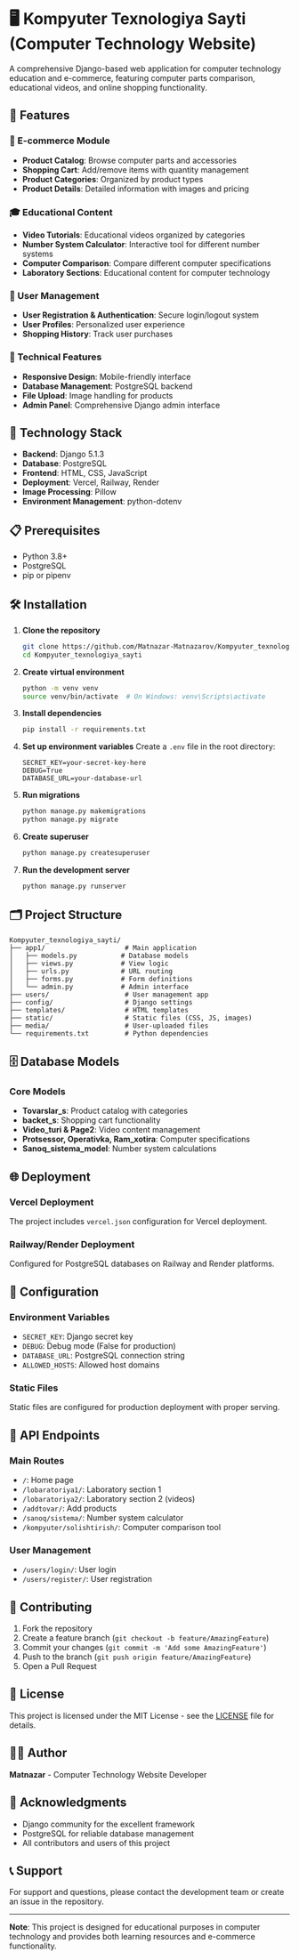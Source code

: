 # 🖥️ Kompyuter Texnologiya Sayti (Computer Technology Website)

A comprehensive Django-based web application for computer technology education and e-commerce, featuring computer parts comparison, educational videos, and online shopping functionality.

## 🌟 Features

### 🛒 E-commerce Module
- **Product Catalog**: Browse computer parts and accessories
- **Shopping Cart**: Add/remove items with quantity management
- **Product Categories**: Organized by product types
- **Product Details**: Detailed information with images and pricing

### 🎓 Educational Content
- **Video Tutorials**: Educational videos organized by categories
- **Number System Calculator**: Interactive tool for different number systems
- **Computer Comparison**: Compare different computer specifications
- **Laboratory Sections**: Educational content for computer technology

### 👤 User Management
- **User Registration & Authentication**: Secure login/logout system
- **User Profiles**: Personalized user experience
- **Shopping History**: Track user purchases

### 🔧 Technical Features
- **Responsive Design**: Mobile-friendly interface
- **Database Management**: PostgreSQL backend
- **File Upload**: Image handling for products
- **Admin Panel**: Comprehensive Django admin interface

## 🚀 Technology Stack

- **Backend**: Django 5.1.3
- **Database**: PostgreSQL
- **Frontend**: HTML, CSS, JavaScript
- **Deployment**: Vercel, Railway, Render
- **Image Processing**: Pillow
- **Environment Management**: python-dotenv

## 📋 Prerequisites

- Python 3.8+
- PostgreSQL
- pip or pipenv

## 🛠️ Installation

1. **Clone the repository**
   ```bash
   git clone https://github.com/Matnazar-Matnazarov/Kompyuter_texnologiya_sayti.git
   cd Kompyuter_texnologiya_sayti
   ```

2. **Create virtual environment**
   ```bash
   python -m venv venv
   source venv/bin/activate  # On Windows: venv\Scripts\activate
   ```

3. **Install dependencies**
   ```bash
   pip install -r requirements.txt
   ```

4. **Set up environment variables**
   Create a `.env` file in the root directory:
   ```env
   SECRET_KEY=your-secret-key-here
   DEBUG=True
   DATABASE_URL=your-database-url
   ```

5. **Run migrations**
   ```bash
   python manage.py makemigrations
   python manage.py migrate
   ```

6. **Create superuser**
   ```bash
   python manage.py createsuperuser
   ```

7. **Run the development server**
   ```bash
   python manage.py runserver
   ```

## 🗂️ Project Structure

```
Kompyuter_texnologiya_sayti/
├── app1/                    # Main application
│   ├── models.py           # Database models
│   ├── views.py            # View logic
│   ├── urls.py             # URL routing
│   ├── forms.py            # Form definitions
│   └── admin.py            # Admin interface
├── users/                   # User management app
├── config/                  # Django settings
├── templates/               # HTML templates
├── static/                  # Static files (CSS, JS, images)
├── media/                   # User-uploaded files
└── requirements.txt         # Python dependencies
```

## 🗄️ Database Models

### Core Models
- **Tovarslar_s**: Product catalog with categories
- **backet_s**: Shopping cart functionality
- **Video_turi & Page2**: Video content management
- **Protsessor, Operativka, Ram_xotira**: Computer specifications
- **Sanoq_sistema_model**: Number system calculations

## 🌐 Deployment

### Vercel Deployment
The project includes `vercel.json` configuration for Vercel deployment.

### Railway/Render Deployment
Configured for PostgreSQL databases on Railway and Render platforms.

## 🔧 Configuration

### Environment Variables
- `SECRET_KEY`: Django secret key
- `DEBUG`: Debug mode (False for production)
- `DATABASE_URL`: PostgreSQL connection string
- `ALLOWED_HOSTS`: Allowed host domains

### Static Files
Static files are configured for production deployment with proper serving.

## 📱 API Endpoints

### Main Routes
- `/`: Home page
- `/lobaratoriya1/`: Laboratory section 1
- `/lobaratoriya2/`: Laboratory section 2 (videos)
- `/addtovar/`: Add products
- `/sanoq/sistema/`: Number system calculator
- `/kompyuter/solishtirish/`: Computer comparison tool

### User Management
- `/users/login/`: User login
- `/users/register/`: User registration

## 🤝 Contributing

1. Fork the repository
2. Create a feature branch (`git checkout -b feature/AmazingFeature`)
3. Commit your changes (`git commit -m 'Add some AmazingFeature'`)
4. Push to the branch (`git push origin feature/AmazingFeature`)
5. Open a Pull Request

## 📄 License

This project is licensed under the MIT License - see the [LICENSE](LICENSE) file for details.

## 👨‍💻 Author

**Matnazar** - Computer Technology Website Developer

## 🙏 Acknowledgments

- Django community for the excellent framework
- PostgreSQL for reliable database management
- All contributors and users of this project

## 📞 Support

For support and questions, please contact the development team or create an issue in the repository.

---

**Note**: This project is designed for educational purposes in computer technology and provides both learning resources and e-commerce functionality.

